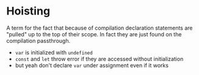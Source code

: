 # Hoisting

A term for the fact that because of compilation declaration statements are "pulled" up to the top of their scope. In fact they are just found on the compilation passthrough.

- `var` is initialized with `undefined`
- `const` and `let` throw error if they are accessed without initialization
- but yeah don't declare `var` under assignment even if it works
